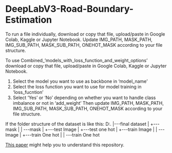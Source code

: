 # DeepLabV3-Road-Boundary-Estimation

To run a file individually, download or copy that file, upload/paste in Google Colab, Kaggle or Jupyter Notebook. Update IMG_PATH, MASK_PATH, IMG_SUB_PATH, MASK_SUB_PATH, ONEHOT_MASK according to your file structure.

To use Combined_’models_with_loss_function_and_weight_options’ download or copy that file, upload/paste in Google Colab, Kaggle or Jupyter Notebook. 
  1. Select the model you want to use as backbone in  ‘model_name’
  2. Select the loss function you want to use for model training in ‘loss_fucntion’
  2. Select ‘Yes’ or ‘No’ depending on whether you want to handle class imbalance or not in ‘add_weight’
Then update IMG_PATH, MASK_PATH, IMG_SUB_PATH, MASK_SUB_PATH, ONEHOT_MASK according to your file structure.

If the folder structure of the dataset is like this:
D:.
|---final dataset
|   +---mask
|   |   \---mask
|   +---test Image
|   +---test one hot
|   +---train Image
|   |   \---Image
|   +---train One hot
|   |   \---train One hot


[This paper](https://ieeexplore.ieee.org/document/9521544) might help you to understand this repository.
